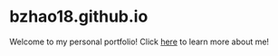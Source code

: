 # bzhao18.github.io
Welcome to my personal portfolio! Click [here](https://bzhao18.github.io/) to learn more about me!

